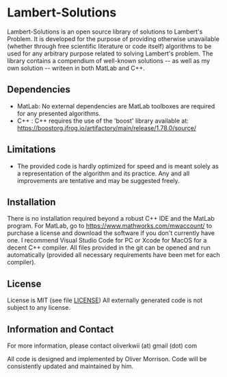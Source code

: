 Lambert-Solutions
=================

Lambert-Solutions is an open source library of solutions to Lambert's Problem. It is developed for the purpose of providing otherwise unavailable (whether through free scientific literature or code itself) algorithms to be used for any arbitrary purpose related to solving Lambert's problem. The library contains a compendium of well-known solutions -- as well as my own solution -- writeen in both MatLab and C++. 

Dependencies
------------

- MatLab: No external dependencies are MatLab toolboxes are required for any presented algorithms.
- C++   : C++ requires the use of the 'boost' library available at: https://boostorg.jfrog.io/artifactory/main/release/1.78.0/source/

Limitations
-----------

- The provided code is hardly optimized for speed and is meant solely as a representation of the algorithm and its practice. Any and all improvements are tentative    and may be suggested freely. 

Installation
------------

There is no installation required beyond a robust C++ IDE and the MatLab program. For MatLab, go to https://www.mathworks.com/mwaccount/ to purchase a license and download the software if you don't currently have one. I recommend Visual Studio Code for PC or Xcode for MacOS for a decent C++ compiler. All files provided in the git can be opened and run automatically (provided all necessary requirements have been met for each compiler).

License
-------

License is MIT (see file [LICENSE](https://github.com/Eclusions/lambert_solutions/blob/main/LICENSE))
All externally generated code is not subject to any license.

Information and Contact
-----------------------

For more information, please contact oliverkwii (at) gmail (dot) com

All code is designed and implemented by Oliver Morrison. Code will be consistently updated and maintained by him. 
